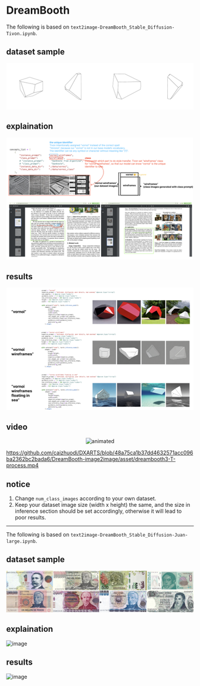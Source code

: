# DreamBooth

The following is based on `text2image-DreamBooth_Stable_Diffusion-Tivon.ipynb`.

## dataset sample
![image](https://github.com/caizhuodi/DXARTS/blob/48a75ca1b37dd4632571acc096ba2362bc2bada6/DreamBooth-image2image/asset/dreambooth0-T-datasetsample.png)

## explaination
![image](https://github.com/caizhuodi/DXARTS/blob/48a75ca1b37dd4632571acc096ba2362bc2bada6/DreamBooth-image2image/asset/dreambooth1-T.jpg)

## results
![image](https://github.com/caizhuodi/DXARTS/blob/48a75ca1b37dd4632571acc096ba2362bc2bada6/DreamBooth-image2image/asset/dreambooth2-T.jpg)

## video
<p align="center">
  <img src="https://github.com/caizhuodi/DXARTS/blob/1d0d3b9f5404fa76dbac00eff91762f5ec6a61bb/DreamBooth-image2image/asset/dreambooth3-T-process.gif" alt="animated" />
</p>

https://github.com/caizhuodi/DXARTS/blob/48a75ca1b37dd4632571acc096ba2362bc2bada6/DreamBooth-image2image/asset/dreambooth3-T-process.mp4

## notice
1. Change `num_class_images` according to your own dataset.
2. Keep your dataset image size (width x height) the same, and the size in inference section should be set accordingly, otherwise it will lead to poor results.

---

The following is based on `text2image-DreamBooth_Stable_Diffusion-Juan-large.ipynb`.

## dataset sample
![image](https://github.com/caizhuodi/DXARTS/blob/main/DreamBooth-image2image/asset/dreambooth0-J-datasetsample.png)

## explaination
![image](https://github.com/caizhuodi/DXARTS/blob/main/DreamBooth-image2image/asset/dreambooth1-J.png)

## results
![image](https://github.com/caizhuodi/DXARTS/blob/main/DreamBooth-image2image/asset/dreambooth2-J.png)